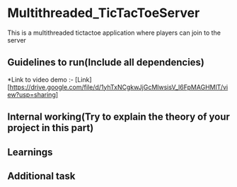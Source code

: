 # Multithreaded_TicTacToeServer
This is a multithreaded tictactoe application where players can join to the server 

## Guidelines to run(Include all dependencies)

  *Link to video demo :- [Link][https://drive.google.com/file/d/1yhTxNCgkwJjGcMlwsisV_l6FpMAGHMlT/view?usp=sharing]
## Internal working(Try to explain the theory of your project in this part)

## Learnings

## Additional task

